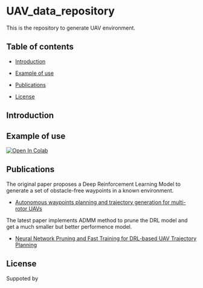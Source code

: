 # UAV_data_repository
This is the repository to generate UAV environment.

## Table of contents
- [Introduction](#Introduction)

- [Example of use](#Example-of-use)

- [Publications](#Publications)

- [License](#License)

## Introduction

## Example of use

[![Open In Colab](https://colab.research.google.com/assets/colab-badge.svg)](https://colab.research.google.com/github/Dr-Qiu-s-research-team/UAV_data_repository/blob/main/generator.ipynb)

## Publications

The original paper proposes a Deep Reinforcement Learning Model to generate a set of obstacle-free waypoints in a known environment.
- [Autonomous waypoints planning and trajectory generation for multi-rotor UAVs](https://dl.acm.org/doi/abs/10.1145/3313151.3313163)

The latest paper implements ADMM method to prune the DRL model and get a much smaller but better performence model.
- [Neural Network Pruning and Fast Training for DRL-based UAV Trajectory Planning](https://ieeexplore.ieee.org/abstract/document/9712561)

## License

Suppoted by 


